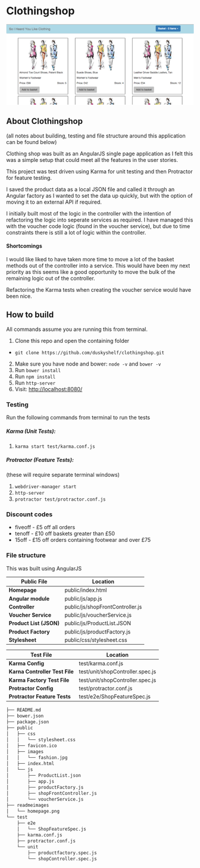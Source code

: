 # Clothingshop

![homepage](/readmeimages/homepage.png)

## About Clothingshop

(all notes about building, testing and file structure around this application can be found below)

Clothing shop was built as an AngularJS single page application as I felt this was a simple setup that could meet all the features in the user stories.

This project was test driven using Karma for unit testing and then Protractor for feature testing.

I saved the product data as a local JSON file and called it through an Angular factory as I wanted to set the data up quickly, but with the option of moving it to an external API if required.

I initially built most of the logic in the controller with the intention of refactoring the logic into seperate services as required. I have managed this with the voucher code logic (found in the voucher service), but due to time constraints there is still a lot of logic within the controller.

#### Shortcomings

I would like liked to have taken more time to move a lot of the basket methods out of the controller into a service. This would have been my next priority as this seems like a good opportunity to move the bulk of the remaining logic out of the controller.

Refactoring the Karma tests when creating the voucher service would have been nice.



## How to build

All commands assume you are running this from terminal.

1. Clone this repo and open the containing folder
  * `git clone https://github.com/duskyshelf/clothingshop.git`
2. Make sure you have node and bower: `node -v` and `bower -v`  
3. Run `bower install`  
4. Run `npm install`  
5. Run `http-server`  
6. Visit: [http://localhost:8080/ ](http://localhost:8080/ )  

### Testing

Run the following commands from terminal to run the tests

##### Karma (Unit Tests):  
1. `karma start test/karma.conf.js`

##### Protractor (Feature Tests):
(these will require separate terminal windows)  
1. `webdriver-manager start`  
2. `http-server`  
3. `protractor test/protractor.conf.js`  


### Discount codes

* fiveoff - £5 off all orders
* tenoff - £10 off baskets greater than £50
* 15off - £15 off orders containing footwear and over £75

### File structure

This was built using AngularJS

**Public File** | **Location**
--- | ---
**Homepage** | public/index.html
**Angular module** | public/js/app.js
**Controller** | public/js/shopFrontController.js
**Voucher Service** | public/js/voucherService.js
**Product List (JSON)** | public/js/ProductList.JSON
**Product Factory** | public/js/productFactory.js
**Stylesheet** | public/css/stylesheet.css

**Test File** | **Location**
--- | ---
**Karma Config** | test/karma.conf.js
**Karna Controller Test File** | test/unit/shopController.spec.js
**Karma Factory Test File** | test/unit/shopController.spec.js
**Protractor Config** | test/protractor.conf.js
**Protractor Feature Tests** | test/e2e/ShopFeatureSpec.js

    ├── README.md
    ├── bower.json
    ├── package.json
    ├── public
    │   ├── css
    │   │   └── stylesheet.css
    │   ├── favicon.ico
    │   ├── images
    │   │   └── fashion.jpg
    │   ├── index.html
    │   └── js
    │       ├── ProductList.json
    │       ├── app.js
    │       ├── productFactory.js
    │       ├── shopFrontController.js
    │       └── voucherService.js
    ├── readmeimages
    │   └── homepage.png
    └── test
        ├── e2e
        │   └── ShopFeatureSpec.js
        ├── karma.conf.js
        ├── protractor.conf.js
        └── unit
            ├── productfactory.spec.js
            └── shopController.spec.js
